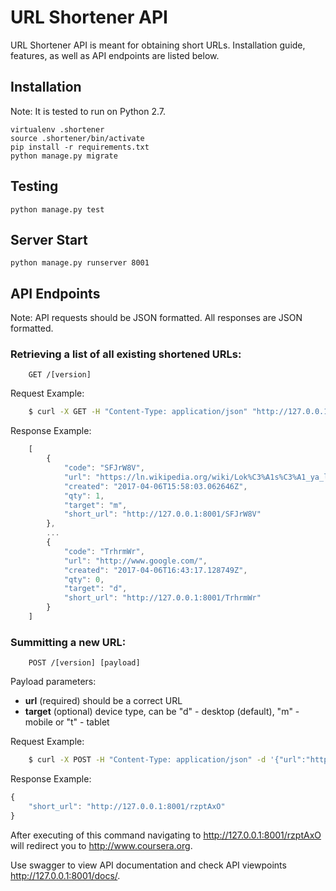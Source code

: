 # URL Shortener API #

URL Shortener API is meant for obtaining short URLs. Installation guide, features, as well as API endpoints are listed below.

## Installation

Note: It is tested to run on Python 2.7.

    virtualenv .shortener
    source .shortener/bin/activate
    pip install -r requirements.txt
    python manage.py migrate

## Testing

    python manage.py test

## Server Start

    python manage.py runserver 8001

## API Endpoints

Note: API requests should be JSON formatted. All responses are JSON formatted.

###  Retrieving a list of all existing shortened URLs:
```
    GET /[version]
```

Request Example:

```bash
    $ curl -X GET -H "Content-Type: application/json" "http://127.0.0.1:8001/0.1/"
```

    
Response Example:
```javascript
    [
        {
            "code": "SFJrW8V",
            "url": "https://ln.wikipedia.org/wiki/Lok%C3%A1s%C3%A1_ya_libos%C3%B3",
            "created": "2017-04-06T15:58:03.062646Z",
            "qty": 1,
            "target": "m",
            "short_url": "http://127.0.0.1:8001/SFJrW8V"
        },
        ...
        {
            "code": "TrhrmWr",
            "url": "http://www.google.com/",
            "created": "2017-04-06T16:43:17.128749Z",
            "qty": 0,
            "target": "d",
            "short_url": "http://127.0.0.1:8001/TrhrmWr"
        }
    ]
```

###  Summitting a new URL:

```
    POST /[version] [payload]
```

Payload parameters: 

  * **url** (required) should be a correct URL
  * **target** (optional) device type, can be "d" - desktop (default), "m" - mobile or "t" - tablet



Request Example:

```bash
    $ curl -X POST -H "Content-Type: application/json" -d '{"url":"http://www.coursera.org/", "target": "t"}' "http://127.0.0.1:8001/0.1/"
```

    
Response Example:
```javascript
{
    "short_url": "http://127.0.0.1:8001/rzptAxO"
}
```

After executing of this command navigating to http://127.0.0.1:8001/rzptAxO will redirect you to http://www.coursera.org.


Use swagger to view API documentation and check API viewpoints http://127.0.0.1:8001/docs/.

    

    

